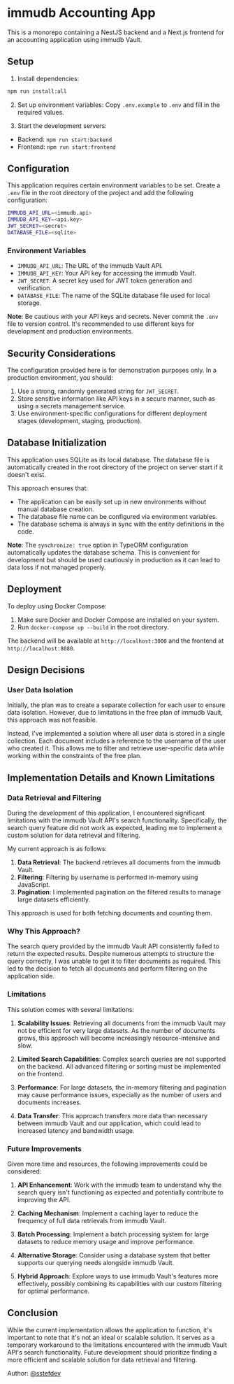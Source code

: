 # immudb Accounting App

This is a monorepo containing a NestJS backend and a Next.js frontend for an accounting application using immudb Vault.

## Setup

1. Install dependencies:

```bash
npm run install:all
```

2. Set up environment variables:
   Copy `.env.example` to `.env` and fill in the required values.

3. Start the development servers:

- Backend: `npm run start:backend`
- Frontend: `npm run start:frontend`

## Configuration

This application requires certain environment variables to be set. Create a `.env` file in the root directory of the project and add the following configuration:

```bash
IMMUDB_API_URL=<immudb.api>
IMMUDB_API_KEY=<api.key>
JWT_SECRET=<secret>
DATABASE_FILE=<sqlite>
```

### Environment Variables

- `IMMUDB_API_URL`: The URL of the immudb Vault API.
- `IMMUDB_API_KEY`: Your API key for accessing the immudb Vault.
- `JWT_SECRET`: A secret key used for JWT token generation and verification.
- `DATABASE_FILE`: The name of the SQLite database file used for local storage.

**Note**: Be cautious with your API keys and secrets. Never commit the `.env` file to version control. It's recommended to use different keys for development and production environments.

## Security Considerations

The configuration provided here is for demonstration purposes only. In a production environment, you should:

1. Use a strong, randomly generated string for `JWT_SECRET`.
2. Store sensitive information like API keys in a secure manner, such as using a secrets management service.
3. Use environment-specific configurations for different deployment stages (development, staging, production).

## Database Initialization

This application uses SQLite as its local database. The database file is automatically created in the root directory of the project on server start if it doesn't exist.

This approach ensures that:

- The application can be easily set up in new environments without manual database creation.
- The database file name can be configured via environment variables.
- The database schema is always in sync with the entity definitions in the code.

**Note**: The `synchronize: true` option in TypeORM configuration automatically updates the database schema. This is convenient for development but should be used cautiously in production as it can lead to data loss if not managed properly.

## Deployment

To deploy using Docker Compose:

1. Make sure Docker and Docker Compose are installed on your system.
2. Run `docker-compose up --build` in the root directory.

The backend will be available at `http://localhost:3000` and the frontend at `http://localhost:8080`.

## Design Decisions

### User Data Isolation

Initially, the plan was to create a separate collection for each user to ensure data isolation. However, due to limitations in the free plan of immudb Vault, this approach was not feasible.

Instead, I've implemented a solution where all user data is stored in a single collection. Each document includes a reference to the username of the user who created it. This allows me to filter and retrieve user-specific data while working within the constraints of the free plan.

## Implementation Details and Known Limitations

### Data Retrieval and Filtering

During the development of this application, I encountered significant limitations with the immudb Vault API's search functionality. Specifically, the search query feature did not work as expected, leading me to implement a custom solution for data retrieval and filtering.

My current approach is as follows:

1. **Data Retrieval**: The backend retrieves all documents from the immudb Vault.
2. **Filtering**: Filtering by username is performed in-memory using JavaScript.
3. **Pagination**: I implemented pagination on the filtered results to manage large datasets efficiently.

This approach is used for both fetching documents and counting them.

### Why This Approach?

The search query provided by the immudb Vault API consistently failed to return the expected results. Despite numerous attempts to structure the query correctly, I was unable to get it to filter documents as required. This led to the decision to fetch all documents and perform filtering on the application side.

### Limitations

This solution comes with several limitations:

1. **Scalability Issues**: Retrieving all documents from the immudb Vault may not be efficient for very large datasets. As the number of documents grows, this approach will become increasingly resource-intensive and slow.

2. **Limited Search Capabilities**: Complex search queries are not supported on the backend. All advanced filtering or sorting must be implemented on the frontend.

3. **Performance**: For large datasets, the in-memory filtering and pagination may cause performance issues, especially as the number of users and documents increases.

4. **Data Transfer**: This approach transfers more data than necessary between immudb Vault and our application, which could lead to increased latency and bandwidth usage.

### Future Improvements

Given more time and resources, the following improvements could be considered:

1. **API Enhancement**: Work with the immudb team to understand why the search query isn't functioning as expected and potentially contribute to improving the API.

2. **Caching Mechanism**: Implement a caching layer to reduce the frequency of full data retrievals from immudb Vault.

3. **Batch Processing**: Implement a batch processing system for large datasets to reduce memory usage and improve performance.

4. **Alternative Storage**: Consider using a database system that better supports our querying needs alongside immudb Vault.

5. **Hybrid Approach**: Explore ways to use immudb Vault's features more effectively, possibly combining its capabilities with our custom filtering for optimal performance.

## Conclusion

While the current implementation allows the application to function, it's important to note that it's not an ideal or scalable solution. It serves as a temporary workaround to the limitations encountered with the immudb Vault API's search functionality. Future development should prioritize finding a more efficient and scalable solution for data retrieval and filtering.

Author: [@sstefdev](https://github.com/sstefdev)
